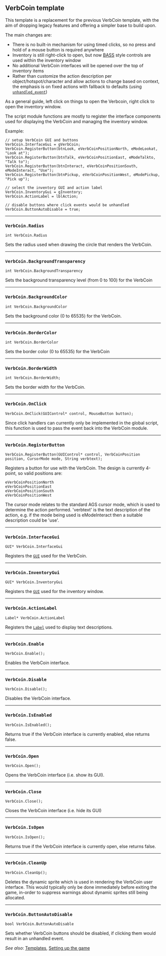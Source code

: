 ## VerbCoin template

This template is a replacement for the previous VerbCoin template,
with the aim of dropping legacy features and offering a simpler base to
build upon.

The main changes are:

- There is no built-in mechanism for using timed clicks, so no press and
  hold of a mouse button is required anywhere
- Inventory is still right-click to open, but now [BASS](TemplateBASS)
  style controls are used within the inventory window
- No additional VerbCoin interfaces will be opened over the top of inventory items
- Rather than customize the action description per object/hotspot/character
  and allow actions to change based on context, the emphasis is on fixed
  actions with fallback to defaults (using [`unhandled_event`](Globalfunctions_Event))

As a general guide, left click on things to open the Verbcoin, right click
to open the inventory window.

The script module functions are mostly to register the interface components
used for displaying the VerbCoin and managing the inventory window.

Example:

    // setup VerbCoin GUI and buttons
    VerbCoin.InterfaceGui = gVerbCoin;
    VerbCoin.RegisterButton(btnLook, eVerbCoinPositionNorth, eModeLookat, "Look at");
    VerbCoin.RegisterButton(btnTalk, eVerbCoinPositionEast, eModeTalkto, "Talk to");
    VerbCoin.RegisterButton(btnInteract, eVerbCoinPositionSouth, eModeInteract, "Use");
    VerbCoin.RegisterButton(btnPickup, eVerbCoinPositionWest, eModePickup, "Pick up");
  
    // select the inventory GUI and action label
    VerbCoin.InventoryGui = gInventory;
    VerbCoin.ActionLabel = lblAction;
  
    // disable buttons where click events would be unhandled
    VerbCoin.ButtonAutoDisable = true;

---

### `VerbCoin.Radius`

    int VerbCoin.Radius

Sets the radius used when drawing the circle that renders the VerbCoin.

---

### `VerbCoin.BackgroundTransparency`

    int VerbCoin.BackgroundTransparency

Sets the background transparency level (from 0 to 100) for the VerbCoin

---

### `VerbCoin.BackgroundColor`

    int VerbCoin.BackgroundColor

Sets the background color (0 to 65535) for the VerbCoin.

---

### `VerbCoin.BorderColor`

    int VerbCoin.BorderColor

Sets the border color (0 to 65535) for the VerbCoin

---

### `VerbCoin.BorderWidth`

    int VerbCoin.BorderWidth;

Sets the border width for the VerbCoin.

---

### `VerbCoin.OnClick`

    VerbCoin.OnClick(GUIControl* control, MouseButton button);

Since click handlers can currently only be implemented in the global
script, this function is used to pass the event back into the VerbCoin
module.

---

### `VerbCoin.RegisterButton`

    VerbCoin.RegisterButton(GUIControl* control, VerbCoinPosition position, CursorMode mode, String verbtext);

Registers a button for use with the VerbCoin. The design is currently
4-point, so valid positions are:

`eVerbCoinPositionNorth`<br>
`eVerbCoinPositionEast`<br>
`eVerbCoinPositionSouth`<br>
`eVerbCoinPositionWest`

The cursor mode relates to the standard AGS cursor mode, which is used to
determine the action performed. 'verbtext' is the text description of the
action, e.g. if the mode being used is eModeInteract then a suitable
description could be 'use'.

---

### `VerbCoin.InterfaceGui`

    GUI* VerbCoin.InterfaceGui

Registers the [`GUI`](GUI) used for the VerbCoin.

---

### `VerbCoin.InventoryGui`

    GUI* VerbCoin.InventoryGui

Registers the [`GUI`](GUI) used for the inventory window.

---

### `VerbCoin.ActionLabel`

    Label* VerbCoin.ActionLabel

Registers the [`Label`](Label) used to display text descriptions.

---

### `VerbCoin.Enable`

    VerbCoin.Enable();

Enables the VerbCoin interface.

---

### `VerbCoin.Disable`

    VerbCoin.Disable();

Disables the VerbCoin interface.

---

### `VerbCoin.IsEnabled`

    VerbCoin.IsEnabled();

Returns true if the VerbCoin interface is currently enabled, else
returns false.

---

### `VerbCoin.Open`

    VerbCoin.Open();

Opens the VerbCoin interface (i.e. show its GUI).

---

### `VerbCoin.Close`

    VerbCoin.Close();

Closes the VerbCoin interface (i.e. hide its GUI)

---

### `VerbCoin.IsOpen`

    VerbCoin.IsOpen();

Returns true if the VerbCoin interface is currently open, else
returns false.

---

### `VerbCoin.CleanUp`

    VerbCoin.CleanUp();

Deletes the dynamic sprite which is used in rendering the VerbCoin
user interface. This would typically only be done immediately before
exiting the game, in-order to suppress warnings about dynamic sprites
still being allocated.

---

### `VerbCoin.ButtonAutoDisable`

    bool VerbCoin.ButtonAutoDisable

Sets whether VerbCoin buttons should be disabled, if clicking them
would result in an unhandled event.


*See also*: [Templates](Templates), [Setting up the game](Settingupthegame)
